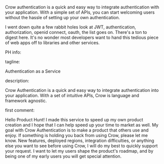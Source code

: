 Crow authentication is a quick and easy way to integrate authentication with your application. With a simple set of APIs, you can start welcoming users without the hassle of setting up your own authentication.

I went down quite a few rabbit holes look at JWT, authentication, authorization, openid connect, oauth, the list goes on. There's a ton to digest here. It's no wonder most developers want to hand this tedious piece of web apps off to libraries and other services.


PH info:

tagline:

Authentication as a Service

description:

Crow Authentication is a quick and easy way to integrate authentication into your application. With a set of intuitive APIs, Crow is language and framework agnostic.

first comment:

Hello Product Hunt! I made this service to speed up my own product creation and I hope that I can help speed up your time to market as well. My goal with Crow Authentication is to make a product that others use and enjoy.
If something is holding you back from using Crow, please let me know. New features, deployed regions, integration difficulties, or anything else you want to see before using Crow, I will do my best to quickly support your request. I want to let my users shape the product's roadmap, and by being one of my early users you will get special attention.